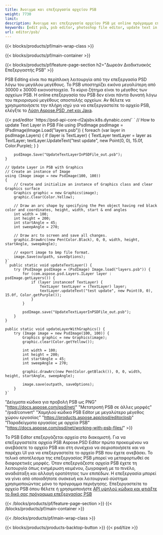 ```yaml
---
title: Άνοιγμα και επεξεργασία αρχείου PSB
weight: 7730
limit: 
description: Άνοιγμα και επεξεργασία αρχείου PSB με online πρόγραμμα επεξεργασίας
keywords: [edit psb, psb editor, photoshop file editor, update text in psb, update psb, open psb, update text in psb]
url: editor/psb/
---
```


{{< blocks/products/pf/main-wrap-class >}}

{{< blocks/products/pf/main-container >}}

{{< blocks/products/pf/feature-page-section h2="Δωρεάν Διαδικτυακός Επεξεργαστής PSB" >}}
<p>PSB Editing είναι πιο περίπλοκη λειτουργία από την επεξεργασία PSD λόγω του μεγάλου μεγέθους. Το PSB υποστηρίζει εικόνα μεγαλύτερη από 30000 x 30000 εικονοστοιχεία. Το κύριο ζήτημα είναι το μέγεθος των αρχείων PSB. Η online επεξεργασία του PSB δεν είναι πάντα δυνατή λόγω του περιορισμού μεγέθους αποστολής αρχείων. Αν θέλετε να χρησιμοποιήσετε την πλήρη ισχύ για να επεξεργαστείτε το αρχείο PSB, ελέγξτε το <a href="/psd/{{< lang-code >}}">Λύση Aspose.PSD .net και Java</a>. </p>
{{< psd/editor `https://psd-api-core-rl2ajsbv.k8s.dynabic.com/` 
`	// How to update Text Layer in PSB File
	using (PsdImage psdImage = (PsdImage)Image.Load("layers.psb"))
  	{
		foreach (var layer in psdImage.Layers)
		{
			if (layer is TextLayer)
			{
				TextLayer textLayer = layer as TextLayer;
				textLayer.UpdateText("test update", new Point(0, 0), 15.0f, Color.Purple);
			}
		}

		psdImage.Save("UpdateTextLayerInPSDFile_out.psb");
	}
	
	// Update Layer in PSB with Graphics
	// Create an instance of Image
	using (Image image = new PsdImage(100, 100))
	{
		// Create and initialize an instance of Graphics class and clear Graphics surface
		Graphics graphic = new Graphics(image);
		graphic.Clear(Color.Yellow);

		// Draw an arc shape by specifying the Pen object having red black color and coordinates, height, width, start & end angles                 
		int width = 100;
		int height = 200;
		int startAngle = 45;
		int sweepAngle = 270;

		// Draw arc to screen and save all changes.
		graphic.DrawArc(new Pen(Color.Black), 0, 0, width, height, startAngle, sweepAngle);

		// export image to bmp file format.
		image.Save(outpath, saveOptions);
	}` 
	` public static void updateTextLayer() {
        try (PsdImage psdImage = (PsdImage) Image.load("layers.psb")) {
            for (com.aspose.psd.Layers.ILayer layer : psdImage.getLayers()) {
                if (layer instanceof TextLayer) {
                    TextLayer textLayer = (TextLayer) layer;
                    textLayer.updateText("test update", new Point(0, 0), 15.0f, Color.getPurple());
                }
            }

            psdImage.save("UpdateTextLayerInPSDFile_out.psb");
        }
    }

    public static void updateLayerWithGraphics() {
        try (Image image = new PsdImage(100, 100)) {
            Graphics graphic = new Graphics(image);
            graphic.clear(Color.getYellow());

            int width = 100;
            int height = 200;
            int startAngle = 45;
            int sweepAngle = 270;

            graphic.drawArc(new Pen(Color.getBlack()), 0, 0, width, height, startAngle, sweepAngle);

            image.save(outpath, saveOptions);
        }
    }` 
"Δείγματα κώδικα για προβολή PSB ως PNG"  "https://docs.aspose.com/psd/net/" 
"Μετατροπή PSB σε άλλες μορφές"  "/psd/convert" 
"Χαμηλού κώδικα PSB Editor με μεγαλύτερο μέγεθος χώρου εργασίας" "https://products.aspose.app/psd/editor/psb" 
"Παραδείγματα εργασίας με αρχεία PSB" "https://docs.aspose.com/psd/net/working-with-psb-files/" >}}
<p>Το PSB Editor επεξεργάζεται αρχεία στο διακομιστή. Για να επεξεργαστείτε αρχεία PSB Aspose.PSD Editor πρώτα προκειμένου να ανεβάσετε το αρχείο PSB και στη συνέχεια να σειριοποιήσετε και να παρέχει UI για να επεξεργαστείτε το αρχείο PSB που έχετε ανεβάσει. Το τελικό αποτέλεσμα της επεξεργασίας PSB μπορεί να μεταφορτωθεί σε διαφορετικές μορφές. Όταν επεξεργάζεστε αρχεία PSB έχετε τη λειτουργία όπως ενημέρωση κειμένου, ζωγραφική με το πινέλο, αναδιάταξη και αλλαγή ορατότητας των επιπέδων. Η επεξεργασία μπορεί να γίνει από οποιαδήποτε συσκευή και λειτουργικό σύστημα χρησιμοποιώντας μόνο το πρόγραμμα περιήγησης. Επεξεργαστείτε το αρχείο PSB όπου θέλετε ή χρησιμοποιήστε <a href="https://docs.aspose.com/psd/net/working-with-psb-files/">API υψηλού κώδικα και φτιάξτε το δικό σας πρόγραμμα επεξεργασίας PSB</a></p>

{{< /blocks/products/pf/feature-page-section >}}
{{< /blocks/products/pf/main-container >}}


{{< /blocks/products/pf/main-wrap-class >}}

{{< blocks/products/products-backtop-button >}}
{{< psd/tize >}}
